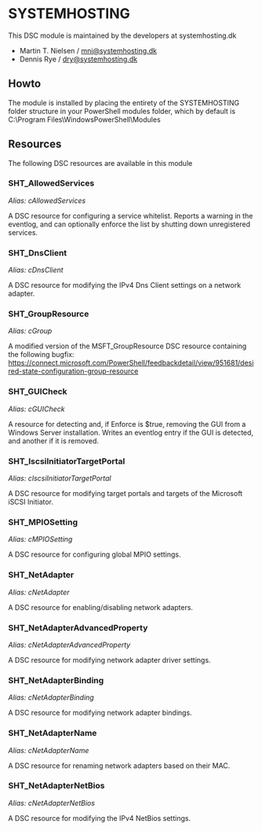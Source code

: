 # SYSTEMHOSTING
This DSC module is maintained by the developers at systemhosting.dk

* Martin T. Nielsen / mni@systemhosting.dk
* Dennis Rye / dry@systemhosting.dk

## Howto
The module is installed by placing the entirety of the SYSTEMHOSTING folder structure in your PowerShell modules folder, which by default is C:\Program Files\WindowsPowerShell\Modules

## Resources
The following DSC resources are available in this module

### SHT_AllowedServices
_Alias: cAllowedServices_

A DSC resource for configuring a service whitelist.
Reports a warning in the eventlog, and can optionally enforce the list by shutting down unregistered services.

### SHT_DnsClient
_Alias: cDnsClient_

A DSC resource for modifying the IPv4 Dns Client settings on a network adapter.

### SHT_GroupResource
_Alias: cGroup_

A modified version of the MSFT_GroupResource DSC resource containing the following bugfix:
https://connect.microsoft.com/PowerShell/feedbackdetail/view/951681/desired-state-configuration-group-resource

### SHT_GUICheck
_Alias: cGUICheck_

A resource for detecting and, if Enforce is $true, removing the GUI from a Windows Server installation. Writes an eventlog entry if the GUI is detected, and another if it is removed.

### SHT_IscsiInitiatorTargetPortal
_Alias: cIscsiInitiatorTargetPortal_

A DSC resource for modifying target portals and targets of the Microsoft iSCSI Initiator.

### SHT_MPIOSetting
_Alias: cMPIOSetting_

A DSC resource for configuring global MPIO settings. 

### SHT_NetAdapter
_Alias: cNetAdapter_

A DSC resource for enabling/disabling network adapters.

### SHT_NetAdapterAdvancedProperty
_Alias: cNetAdapterAdvancedProperty_

A DSC resource for modifying network adapter driver settings.

### SHT_NetAdapterBinding
_Alias: cNetAdapterBinding_

A DSC resource for modifying network adapter bindings.

### SHT_NetAdapterName
_Alias: cNetAdapterName_

A DSC resource for renaming network adapters based on their MAC.

### SHT_NetAdapterNetBios
_Alias: cNetAdapterNetBios_

A DSC resource for modifying the IPv4 NetBios settings.

